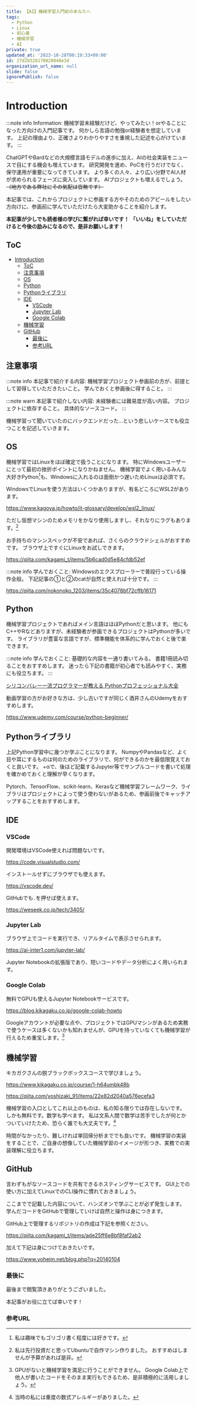 ```yaml
---
title: 【AI】機械学習入門前のあなたへ
tags:
  - Python
  - Linux
  - 初心者
  - 機械学習
  - AI
private: true
updated_at: '2023-10-28T00:19:33+09:00'
id: 27d2b528170828048e3d
organization_url_name: null
slide: false
ignorePublish: false
---
```


# Introduction

:::note info
Information:
機械学習未経験だけど、やってみたい！orやることになった方向けの入門記事です。
何かしら言語の勉強or経験者を想定しています。
上記の理由より、正確さよりわかりやすさを重視した記述を心がけています。
:::

ChatGPTやBardなどの大規模言語モデルの進歩に加え、AIの社会実装をニュースで目にする機会も増えています。
研究開発を進め、PoCを行うだけでなく、保守運用が重要になってきています。
より多くの人々、より広い分野でAI人材が求められるフェーズに突入しています。
AIプロジェクトも増えるでしょう。
~~（地方である弊社にその気配は皆無です）~~

本記事では、これからプロジェクトに参画する方やそのためのアピールをしたい方向けに、参画前に学んでいただけたら大変助かることを紹介します。

**本記事が少しでも読者様の学びに繋がれば幸いです！**
**「いいね」をしていただけると今後の励みになるので、是非お願いします！**

## ToC

- [Introduction](#introduction)
  - [ToC](#toc)
  - [注意事項](#注意事項)
  - [OS](#os)
  - [Python](#python)
  - [Pythonライブラリ](#pythonライブラリ)
  - [IDE](#ide)
    - [VSCode](#vscode)
    - [Jupyter Lab](#jupyter-lab)
    - [Google Colab](#google-colab)
  - [機械学習](#機械学習)
  - [GitHub](#github)
    - [最後に](#最後に)
    - [参考URL](#参考url)

## 注意事項

:::note info
本記事で紹介する内容:
機械学習プロジェクト参画前の方が、前提として習得していただきたいこと。
学んでおくと参画後に得すること。
:::

:::note warn
本記事で紹介しない内容:
未経験者には難易度が高い内容。
プロジェクトに依存すること。
具体的なソースコード。
:::

機械学習って聞いていたのにバックエンドだった...という悲しいケースでも役立つことを記述していきます。

## OS

機械学習ではLinuxをほぼ確定で扱うことになります。
特にWindowsユーザーにとって最初の挫折ポイントになりかねません。
機械学習でよく用いるみんな大好きPython[^1]も、Windowsに入れるのは面倒かつ遅いためLinuxは必須です。
[^1]: 私は趣味でもゴリゴリ書く程度には好きです。

WindowsでLinuxを使う方法はいくつかありますが、有名どころにWSL2があります。

https://www.kagoya.jp/howto/it-glossary/develop/wsl2_linux/

ただし仮想マシンのためメモリをかなり使用しますし、それなりにラグもあります。[^2]
[^2]: 私は先行投資だと思ってUbuntuで自作マシン作りました。
おすすめはしませんが予算があれば是非。

お手持ちのマシンスペックが不安であれば、さくらのクラウドシェルがおすすめです。
ブラウザ上ですぐにLinuxをお試しできます。

https://qiita.com/kagami_t/items/5b6cad0d5e84cfdb52ef

:::note info
学んでおくこと:
Windowsのエクスプローラーで普段行っている操作全般。
下記記事の①と②のcatが自然と使えれば十分です。
:::

https://qiita.com/nokonoko_1203/items/35c4078bf72cffb16171

## Python

機械学習プロジェクトであればメイン言語はほぼPythonだと思います。
他にもC++やRなどありますが、未経験者が参画できるプロジェクトはPythonが多いです。
ライブラリが豊富な言語ですが、標準機能を体系的に学んでおくと後で楽できます。

:::note info
学んでおくこと:
基礎的な内容を一通り書いてみる。
書籍1冊読み切ることをおすすめします。
迷ったら下記の書籍が初心者でも読みやすく、実務にも役立ちます。
:::

[シリコンバレー一流プログラマーが教える Pythonプロフェッショナル大全](https://www.amazon.co.jp/%E3%82%B7%E3%83%AA%E3%82%B3%E3%83%B3%E3%83%90%E3%83%AC%E3%83%BC%E4%B8%80%E6%B5%81%E3%83%97%E3%83%AD%E3%82%B0%E3%83%A9%E3%83%9E%E3%83%BC%E3%81%8C%E6%95%99%E3%81%88%E3%82%8B-Python%E3%83%97%E3%83%AD%E3%83%95%E3%82%A7%E3%83%83%E3%82%B7%E3%83%A7%E3%83%8A%E3%83%AB%E5%A4%A7%E5%85%A8-%E9%85%92%E4%BA%95-%E6%BD%A4/dp/4046057548)

動画学習の方がお好きな方は、少し古いですが同じく酒井さんのUdemyをおすすめします。

https://www.udemy.com/course/python-beginner/

## Pythonライブラリ

上記Python学習中に幾つか学ぶことになります。
NumpyやPandasなど、よく目や耳にするものは何のためのライブラリで、何ができるのかを最低限覚えておくと良いです。
+αで、後ほど記載するJupyter等でサンプルコードを書いて処理を確かめておくと理解が早くなります。

Pytorch、TensorFlow、scikit-learn、Kerasなど機械学習フレームワーク、ライブラリはプロジェクトによって使う使わないがあるため、参画前後でキャッチアップすることをおすすめします。

## IDE

### VSCode

開発環境はVSCode使えれば問題ないです。

https://code.visualstudio.com/

インストールせずにブラウザでも使えます。

https://vscode.dev/

GitHubでも`.`を押せば使えます。

https://weseek.co.jp/tech/3405/

### Jupyter Lab

ブラウザ上でコードを実行でき、リアルタイムで表示させられます。

https://ai-inter1.com/jupyter-lab/

Jupyter Notebookの拡張版であり、短いコードやデータ分析によく用いられます。

### Google Colab

無料でGPUも使えるJupyter Notebookサービスです。

https://blog.kikagaku.co.jp/google-colab-howto

Googleアカウントが必要な点や、プロジェクトではGPUマシンがあるため実務で使うケースは多くないかも知れませんが、GPUを持っていなくても機械学習が行えるため重宝します。[^3]
[^3]: GPUがないと機械学習を満足に行うことができません。
Google Colab上で他人が書いたコードをそのまま実行もできるため、是非積極的に活用しましょう。

## 機械学習

キカガクさんの脱ブラックボックスコースで学びましょう。

https://www.kikagaku.co.jp/course/1-h64umbk48b

https://qiita.com/yoshizaki_91/items/22e82d2040a576ecefa3

機械学習の入口としてこれ以上のものは、私の知る限りでは存在しないです。
しかも無料です。数学も学べます。
私は文系人間で数学は苦手でしたが何とかついていけたため、恐らく誰でも大丈夫です。[^4]
[^4]: 当時の私には重度の数式アレルギーがありました。

時間がなかったり、難しければ単回帰分析まででも良いです。
機械学習の実装をすることで、ご自身の想像していた機械学習のイメージが形つき、実務での実装理解に役立ちます。

## GitHub

言わずもがなソースコードを共有できるホスティングサービスです。
GUI上での使い方に加えてLinuxでのCLI操作に慣れておきましょう。

ここまでで記載した内容について、ハンズオンで学ぶことが必ず発生します。
学んだコードをGitHubで管理していけば自然と操作は身につきます。

GitHub上で管理するリポジトリの作成は下記を参照ください。

https://qiita.com/kagami_t/items/ade25ff6e8bf8faf2ab2

加えて下記は身につけておきたいです。

https://www.yoheim.net/blog.php?q=20140104

### 最後に

最後まで閲覧頂きありがとうございました。

本記事がお役に立てば幸いです！

### 参考URL
